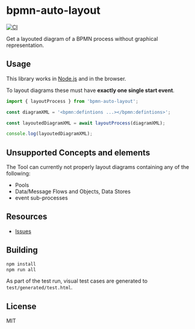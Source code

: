# bpmn-auto-layout

[![CI](https://github.com/bpmn-io/bpmn-auto-layout/actions/workflows/CI.yml/badge.svg)](https://github.com/bpmn-io/bpmn-auto-layout/actions/workflows/CI.yml)

Get a layouted diagram of a BPMN process without graphical representation.


## Usage

This library works in [Node.js](https://nodejs.org/) and in the browser.

To layout diagrams these must have __exactly one single start event__.

```javascript
import { layoutProcess } from 'bpmn-auto-layout';

const diagramXML = '<bpmn:defintions ...></bpmn:defintions>';

const layoutedDiagramXML = await layoutProcess(diagramXML);

console.log(layoutedDiagramXML);
```
## Unsupported Concepts and elements

The Tool can currently not properly layout diagrams containing any of the following:
- Pools
- Data/Message Flows and Objects, Data Stores
- event sub-processes


## Resources

*   [Issues](https://github.com/bpmn-io/bpmn-auto-layout/issues)


## Building

```sh
npm install
npm run all
```

As part of the test run, visual test cases are generated to `test/generated/test.html`.


## License

MIT
